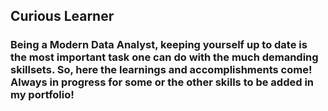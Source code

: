 ## **Curious Learner**
### Being a Modern Data Analyst, keeping yourself up to date is the most important task one can do with the much demanding skillsets. So, here the learnings and accomplishments come! Always in progress for some or the other skills to be added in my portfolio!


